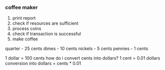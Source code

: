 ### coffee maker 
1. print report 
2. check if resources are sufficient
3. process coins
4. check if transaction is successful 
5. make coffee


quarter - 25 cents 
dimes - 10 cents
nickels - 5 cents
pennies - 1 cents 

1 dollar = 100 cents 
how do i convert cents into dollars? 
1 cent = 0.01 dollars 
conversion into dollars = cents * 0.01 
